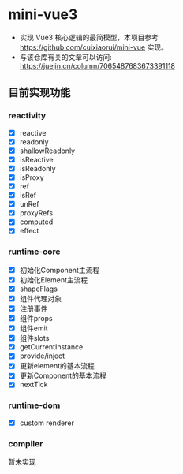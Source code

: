 # mini-vue3
- 实现 Vue3 核心逻辑的最简模型，本项目参考 https://github.com/cuixiaorui/mini-vue 实现。
- 与该仓库有关的文章可以访问: https://juejin.cn/column/7065487683673391118
## 目前实现功能
### reactivity
- [x] reactive
- [x] readonly
- [x] shallowReadonly
- [x] isReactive
- [x] isReadonly
- [x] isProxy
- [x] ref
- [x] isRef
- [x] unRef
- [x] proxyRefs
- [x] computed
- [x] effect
### runtime-core
- [x] 初始化Component主流程
- [x] 初始化Element主流程
- [x] shapeFlags
- [x] 组件代理对象
- [x] 注册事件
- [x] 组件props
- [x] 组件emit
- [x] 组件slots
- [x] getCurrentInstance
- [x] provide/inject
- [x] 更新element的基本流程
- [x] 更新Component的基本流程
- [x] nextTick
### runtime-dom
- [x] custom renderer
### compiler
暂未实现
